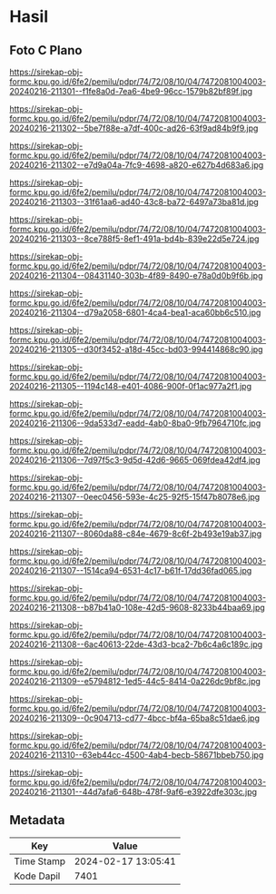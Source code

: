 # Hasil

## Foto C Plano

https://sirekap-obj-formc.kpu.go.id/6fe2/pemilu/pdpr/74/72/08/10/04/7472081004003-20240216-211301--f1fe8a0d-7ea6-4be9-96cc-1579b82bf89f.jpg

https://sirekap-obj-formc.kpu.go.id/6fe2/pemilu/pdpr/74/72/08/10/04/7472081004003-20240216-211302--5be7f88e-a7df-400c-ad26-63f9ad84b9f9.jpg

https://sirekap-obj-formc.kpu.go.id/6fe2/pemilu/pdpr/74/72/08/10/04/7472081004003-20240216-211302--e7d9a04a-7fc9-4698-a820-e627b4d683a6.jpg

https://sirekap-obj-formc.kpu.go.id/6fe2/pemilu/pdpr/74/72/08/10/04/7472081004003-20240216-211303--31f61aa6-ad40-43c8-ba72-6497a73ba81d.jpg

https://sirekap-obj-formc.kpu.go.id/6fe2/pemilu/pdpr/74/72/08/10/04/7472081004003-20240216-211303--8ce788f5-8ef1-491a-bd4b-839e22d5e724.jpg

https://sirekap-obj-formc.kpu.go.id/6fe2/pemilu/pdpr/74/72/08/10/04/7472081004003-20240216-211304--08431140-303b-4f89-8490-e78a0d0b9f6b.jpg

https://sirekap-obj-formc.kpu.go.id/6fe2/pemilu/pdpr/74/72/08/10/04/7472081004003-20240216-211304--d79a2058-6801-4ca4-bea1-aca60bb6c510.jpg

https://sirekap-obj-formc.kpu.go.id/6fe2/pemilu/pdpr/74/72/08/10/04/7472081004003-20240216-211305--d30f3452-a18d-45cc-bd03-994414868c90.jpg

https://sirekap-obj-formc.kpu.go.id/6fe2/pemilu/pdpr/74/72/08/10/04/7472081004003-20240216-211305--1194c148-e401-4086-900f-0f1ac977a2f1.jpg

https://sirekap-obj-formc.kpu.go.id/6fe2/pemilu/pdpr/74/72/08/10/04/7472081004003-20240216-211306--9da533d7-eadd-4ab0-8ba0-9fb7964710fc.jpg

https://sirekap-obj-formc.kpu.go.id/6fe2/pemilu/pdpr/74/72/08/10/04/7472081004003-20240216-211306--7d97f5c3-9d5d-42d6-9665-069fdea42df4.jpg

https://sirekap-obj-formc.kpu.go.id/6fe2/pemilu/pdpr/74/72/08/10/04/7472081004003-20240216-211307--0eec0456-593e-4c25-92f5-15f47b8078e6.jpg

https://sirekap-obj-formc.kpu.go.id/6fe2/pemilu/pdpr/74/72/08/10/04/7472081004003-20240216-211307--8060da88-c84e-4679-8c6f-2b493e19ab37.jpg

https://sirekap-obj-formc.kpu.go.id/6fe2/pemilu/pdpr/74/72/08/10/04/7472081004003-20240216-211307--1514ca94-6531-4c17-b61f-17dd36fad065.jpg

https://sirekap-obj-formc.kpu.go.id/6fe2/pemilu/pdpr/74/72/08/10/04/7472081004003-20240216-211308--b87b41a0-108e-42d5-9608-8233b44baa69.jpg

https://sirekap-obj-formc.kpu.go.id/6fe2/pemilu/pdpr/74/72/08/10/04/7472081004003-20240216-211308--6ac40613-22de-43d3-bca2-7b6c4a6c189c.jpg

https://sirekap-obj-formc.kpu.go.id/6fe2/pemilu/pdpr/74/72/08/10/04/7472081004003-20240216-211309--e5794812-1ed5-44c5-8414-0a226dc9bf8c.jpg

https://sirekap-obj-formc.kpu.go.id/6fe2/pemilu/pdpr/74/72/08/10/04/7472081004003-20240216-211309--0c904713-cd77-4bcc-bf4a-65ba8c51dae6.jpg

https://sirekap-obj-formc.kpu.go.id/6fe2/pemilu/pdpr/74/72/08/10/04/7472081004003-20240216-211310--63eb44cc-4500-4ab4-becb-58671bbeb750.jpg

https://sirekap-obj-formc.kpu.go.id/6fe2/pemilu/pdpr/74/72/08/10/04/7472081004003-20240216-211301--44d7afa6-648b-478f-9af6-e3922dfe303c.jpg


## Metadata

| Key        | Value               |
| ---------- | ------------------- |
| Time Stamp | 2024-02-17 13:05:41 |
| Kode Dapil | 7401                |




